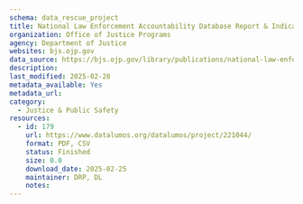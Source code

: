 ```yaml
---
schema: data_rescue_project 
title: National Law Enforcement Accountability Database Report & Indicators, 2018–2023
organization: Office of Justice Programs
agency: Department of Justice
websites: bjs.ojp.gov
data_source: https://bjs.ojp.gov/library/publications/national-law-enforcement-accountability-database-2018-2023
description: 
last_modified: 2025-02-28
metadata_available: Yes
metadata_url: 
category:
  - Justice & Public Safety 
resources:
  - id: 179
    url: https://www.datalumos.org/datalumos/project/221044/
    format: PDF, CSV
    status: Finished
    size: 0.0
    download_date: 2025-02-25
    maintainer: DRP, DL
    notes: 
---
```

